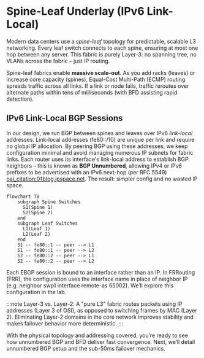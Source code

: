 # Spine-Leaf Underlay (IPv6 Link-Local)

Modern data centers use a *spine-leaf* topology for predictable, scalable L3 networking. Every leaf switch connects to each spine, ensuring at most one hop between any server. This fabric is purely Layer-3: no spanning tree, no VLANs across the fabric – just IP routing.

Spine-leaf fabrics enable **massive scale-out**. As you add racks (leaves) or increase core capacity (spines), Equal-Cost Multi-Path (ECMP) routing spreads traffic across all links. If a link or node fails, traffic reroutes over alternate paths within tens of milliseconds (with BFD assisting rapid detection).

## IPv6 Link-Local BGP Sessions

In our design, we run BGP between spines and leaves over IPv6 *link-local* addresses. Link-local addresses (fe80::/10) are unique per link and require no global IP allocation. By peering BGP using these addresses, we keep configuration minimal and avoid managing numerous IP subnets for fabric links. Each router uses its interface's link-local address to establish BGP neighbors – this is known as **BGP Unnumbered**, allowing IPv4 or IPv6 prefixes to be advertised with an IPv6 next-hop (per RFC 5549) [oai_citation:0‡blog.ipspace.net](https://blog.ipspace.net/2022/11/bgp-unnumbered-duct-tape/#:~:text=We%20know%20that%20unnumbered%20BGP,now%20RFC%208950). The result: simpler config and no wasted IP space.

```mermaid
flowchart TB
    subgraph Spine Switches
      S1(Spine 1)
      S2(Spine 2)
    end
    subgraph Leaf Switches
      L1(Leaf 1)
      L2(Leaf 2)
    end
    S1 -- fe80::1 -- peer --> L1
    S1 -- fe80::1 -- peer --> L2
    S2 -- fe80::2 -- peer --> L1
    S2 -- fe80::2 -- peer --> L2
```

Each EBGP session is bound to an interface rather than an IP. In FRRouting (FRR), the configuration uses the interface name in place of neighbor IP (e.g. neighbor swp1 interface remote-as 65002). We’ll explore this configuration in the lab.

:::note
Layer-3 vs. Layer-2: A "pure L3" fabric routes packets using IP addresses (Layer 3 of OSI), as opposed to switching frames by MAC (Layer 2). Eliminating Layer-2 domains in the core network improves stability and makes failover behavior more deterministic.
:::

With the physical topology and addressing covered, you’re ready to see how unnumbered BGP and BFD deliver fast convergence. Next, we’ll detail unnumbered BGP setup and the sub-50ms failover mechanics.

